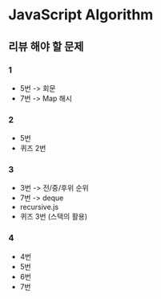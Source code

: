 # JavaScript Algorithm

## 리뷰 해야 할 문제
### 1
- 5번 -> 회문
- 7번 -> Map 해시

### 2
- 5번
- 퀴즈 2번

### 3
- 3번 -> 전/중/후위 순위
- 7번 -> deque
- recursive.js
- 퀴즈 3번 (스택의 활용)

### 4
- 4번
- 5번
- 6번
- 7번